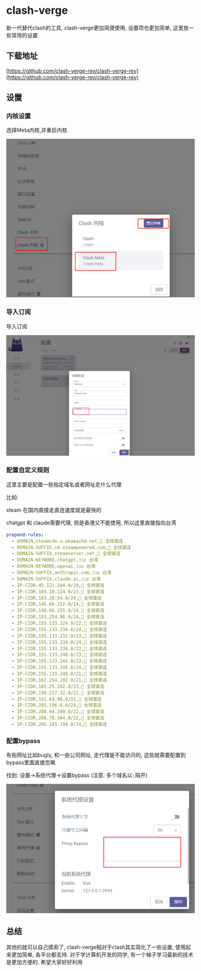 # clash-verge

新一代替代clash的工具, clash-verge更加简便使用, 设置项也更加简单, 这里放一些常用的设置

## 下载地址

[https://github.com/clash-verge-rev/clash-verge-rev](https://github.com/clash-verge-rev/clash-verge-rev)

## 设置

### 内核设置

选择Meta内核,并重启内核

![](images/clash-verge/2024-09-01-16-07-28.png ':size=300')

### 导入订阅

导入订阅

![](images/clash-verge/2024-09-01-16-10-01.png ':size=300')

### 配置自定义规则

这里主要是配置一些指定域名或者网址走什么代理

比如: 

steam 在国内直接走直连速度就是最快的

chatgpt 和 claude需要代理, 但是香港又不能使用, 所以这里直接指向台湾

```yaml
prepend-rules: 
  - DOMAIN,steamcdn-a.akamaihd.net,🎯 全球直连
  - DOMAIN-SUFFIX,cm.steampowered.com,🎯 全球直连
  - DOMAIN-SUFFIX,steamserver.net,🎯 全球直连
  - DOMAIN-KEYWORD,chatgpt,🇹🇼 台湾
  - DOMAIN-KEYWORD,openai,🇹🇼 台湾
  - DOMAIN-SUFFIX,anthropic.com,🇹🇼 台湾
  - DOMAIN-SUFFIX,claude.ai,🇹🇼 台湾
  - IP-CIDR,45.121.184.0/24,🎯 全球直连
  - IP-CIDR,103.10.124.0/23,🎯 全球直连
  - IP-CIDR,103.28.54.0/24,🎯 全球直连
  - IP-CIDR,146.66.152.0/24,🎯 全球直连
  - IP-CIDR,146.66.155.0/24,🎯 全球直连
  - IP-CIDR,153.254.86.0/24,🎯 全球直连
  - IP-CIDR,155.133.224.0/22,🎯 全球直连
  - IP-CIDR,155.133.230.0/24,🎯 全球直连
  - IP-CIDR,155.133.232.0/23,🎯 全球直连
  - IP-CIDR,155.133.234.0/24,🎯 全球直连
  - IP-CIDR,155.133.236.0/22,🎯 全球直连
  - IP-CIDR,155.133.240.0/23,🎯 全球直连
  - IP-CIDR,155.133.244.0/23,🎯 全球直连
  - IP-CIDR,155.133.246.0/24,🎯 全球直连
  - IP-CIDR,155.133.248.0/21,🎯 全球直连
  - IP-CIDR,162.254.192.0/21,🎯 全球直连
  - IP-CIDR,185.25.182.0/23,🎯 全球直连
  - IP-CIDR,190.217.32.0/22,🎯 全球直连
  - IP-CIDR,192.69.96.0/22,🎯 全球直连
  - IP-CIDR,205.196.6.0/24,🎯 全球直连
  - IP-CIDR,208.64.200.0/22,🎯 全球直连
  - IP-CIDR,208.78.164.0/22,🎯 全球直连
  - IP-CIDR,205.185.194.0/24,🎯 全球直连
```

### 配置bypass

有些网址比如bugly, 和一些公司网址, 走代理是不能访问的, 这些就需要配置到 bypass里面直接忽略

找到: 设置->系统代理->设置bypass (注意: 多个域名以`;`隔开)

![](images/clash-verge/2024-09-01-16-16-39.png ':size=300')


## 总结

其他的就可以自己摸索了, clash-verge相对于clash其实简化了一些设置, 使用起来更加简单, 各平台都支持. 对于学计算机开发的同学, 有一个梯子学习最新的技术是更加方便的. 希望大家好好利用